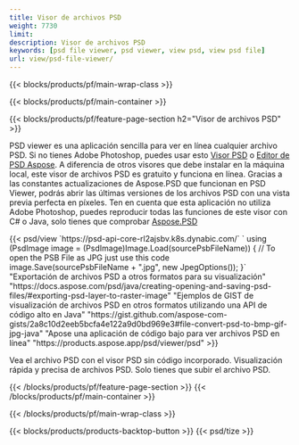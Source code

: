 ```yaml
---
title: Visor de archivos PSD
weight: 7730
limit: 
description: Visor de archivos PSD
keywords: [psd file viewer, psd viewer, view psd, view psd file]
url: view/psd-file-viewer/
---
```


{{< blocks/products/pf/main-wrap-class >}}

{{< blocks/products/pf/main-container >}}

{{< blocks/products/pf/feature-page-section h2="Visor de archivos PSD" >}}
<p>PSD viewer es una aplicación sencilla para ver en línea cualquier archivo PSD. Si no tienes Adobe Photoshop, puedes usar esto <a href="/psd/view/psd-file-viewer">Visor PSD</a> o <a href="https://products.aspose.app/psd/editor">Editor de PSD Aspose</a>. A diferencia de otros visores que debe instalar en la máquina local, este visor de archivos PSD es gratuito y funciona en línea. Gracias a las constantes actualizaciones de Aspose.PSD que funcionan en PSD Viewer, podrás abrir las últimas versiones de los archivos PSD con una vista previa perfecta en píxeles. Ten en cuenta que esta aplicación no utiliza Adobe Photoshop, puedes reproducir todas las funciones de este visor con C# o Java, solo tienes que comprobar <a href="https://products.aspose.com/psd">Aspose.PSD</a></p>
{{< psd/view `https://psd-api-core-rl2ajsbv.k8s.dynabic.com/` 
`    using (PsdImage image = (PsdImage)Image.Load(sourcePsbFileName))
    {
	    // To open the PSB File as JPG just use this code
        image.Save(sourcePsbFileName + ".jpg",  new JpegOptions());
    }` 
"Exportación de archivos PSD a otros formatos para su visualización" "https://docs.aspose.com/psd/java/creating-opening-and-saving-psd-files/#exporting-psd-layer-to-raster-image" 
"Ejemplos de GIST de visualización de archivos PSD en otros formatos utilizando una API de código alto en Java" "https://gist.github.com/aspose-com-gists/2a8c10d2eeb5bcfa4e122a9d0bd969e3#file-convert-psd-to-bmp-gif-jpg-java" 
"Apose una aplicación de código bajo para ver archivos PSD en línea" "https://products.aspose.app/psd/viewer/psd" >}}
<p>Vea el archivo PSD con el visor PSD sin código incorporado. Visualización rápida y precisa de archivos PSD. Solo tienes que subir el archivo PSD.</p>
{{< /blocks/products/pf/feature-page-section >}}
{{< /blocks/products/pf/main-container >}}


{{< /blocks/products/pf/main-wrap-class >}}

{{< blocks/products/products-backtop-button >}}
{{< psd/tize >}}
